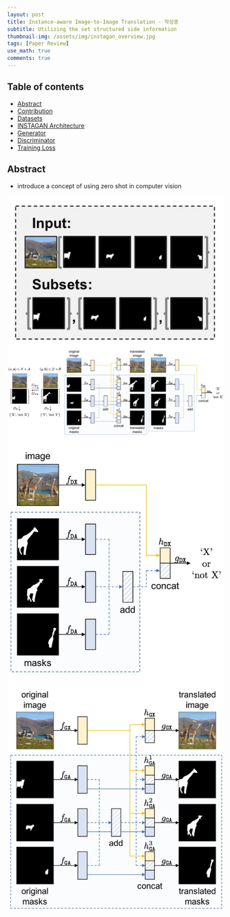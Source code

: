 ```yaml
---
layout: post
title: Instance-aware Image-to-Image Translation - 작성중  
subtitle: Utilizing the set structured side information  
thumbnail-img: /assets/img/instagan_overview.jpg 
tags: [Paper Review]
use_math: true
comments: true
---
```


## Table of contents
- [Abstract](#abstract)  
- [Contribution](#contribution)  
- [Datasets](#datasets)  
- [INSTAGAN Architecture](#instagan-architecture)  
- [Generator](#generator)  
- [Discriminator](#discriminator)  
- [Training Loss](#training-loss)  

## Abstract
- introduce a concept of using zero shot in computer vision


<center>
<img src="/assets/img/instagan-datasets.jpg" alt="Component model visualisation">
</center>  


<center>
<img src="/assets/img/instagan-architecture.png" alt="Component model visualisation">
</center>  


<center>
<img src="/assets/img/instagan-generator.jpg" alt="Component model visualisation">
</center>  


<center>
<img src="/assets/img/instagan-discriminator.jpg" alt="Component model visualisation">
</center>  
